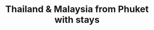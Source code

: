 ---
category: far-east-and-asia
title: Thailand & Malaysia from Phuket with stays
class: thailand-and-malaysia-from-phuket-with-stays
cruiseline: Star Clippers, Star Clipper
special-info: Bangkok & Phuket hotel stays + City & Temple Tour in Bangkok
price: 1699
nights: 11
cruise-url: http://www.planetcruise.co.uk/star-clippers-cruises/star-clipper/07-December-2016/102532?referrersiteid=970
---